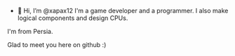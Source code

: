 - 👋 Hi, I’m @xapax12
I'm a game developer and a programmer.
I also make logical components and design CPUs.

I'm from Persia.

Glad to meet you here on github :)

<!---
xapax12/xapax12 is a ✨ special ✨ repository because its `README.md` (this file) appears on your GitHub profile.
You can click the Preview link to take a look at your changes.
--->
